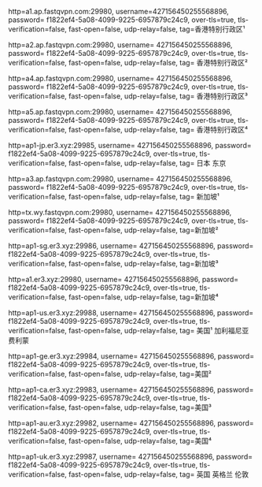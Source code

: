 http=a1.ap.fastqvpn.com:29980, username=427156450255568896, password= f1822ef4-5a08-4099-9225-6957879c24c9, over-tls=true, tls-verification=false, fast-open=false, udp-relay=false, tag=香港特别行政区¹

http=a2.ap.fastqvpn.com:29980, username= 427156450255568896, password= f1822ef4-5a08-4099-9225-6957879c24c9, over-tls=true, tls-verification=false, fast-open=false, udp-relay=false, tag= 香港特别行政区²

http=a4.ap.fastqvpn.com:29980, username= 427156450255568896, password= f1822ef4-5a08-4099-9225-6957879c24c9, over-tls=true, tls-verification=false, fast-open=false, udp-relay=false, tag= 香港特别行政区³

http=a5.ap.fastqvpn.com:29980, username= 427156450255568896, password= f1822ef4-5a08-4099-9225-6957879c24c9, over-tls=true, tls-verification=false, fast-open=false, udp-relay=false, tag= 香港特别行政区⁴

http=ap1-jp.er3.xyz:29985, username= 427156450255568896, password= f1822ef4-5a08-4099-9225-6957879c24c9, over-tls=true, tls-verification=false, fast-open=false, udp-relay=false, tag= 日本 东京

http=a3.ap.fastqvpn.com:29980, username= 427156450255568896, password= f1822ef4-5a08-4099-9225-6957879c24c9, over-tls=true, tls-verification=false, fast-open=false, udp-relay=false, tag= 新加坡¹

http=tx.wy.fastqvpn.com:29980, username= 427156450255568896, password= f1822ef4-5a08-4099-9225-6957879c24c9, over-tls=true, tls-verification=false, fast-open=false, udp-relay=false, tag=新加坡²

http=ap1-sg.er3.xyz:29986, username= 427156450255568896, password= f1822ef4-5a08-4099-9225-6957879c24c9, over-tls=true, tls-verification=false, fast-open=false, udp-relay=false, tag=新加坡³

http=a1.er3.xyz:29980, username= 427156450255568896, password= f1822ef4-5a08-4099-9225-6957879c24c9, over-tls=true, tls-verification=false, fast-open=false, udp-relay=false, tag=新加坡⁴

http=ap1-us.er3.xyz:29988, username= 427156450255568896, password= f1822ef4-5a08-4099-9225-6957879c24c9, over-tls=true, tls-verification=false, fast-open=false, udp-relay=false, tag= 美国¹ 加利福尼亚 费利蒙

http=ap1-ge.er3.xyz:29984, username= 427156450255568896, password= f1822ef4-5a08-4099-9225-6957879c24c9, over-tls=true, tls-verification=false, fast-open=false, udp-relay=false, tag=美国²

http=ap1-ca.er3.xyz:29983, username= 427156450255568896, password= f1822ef4-5a08-4099-9225-6957879c24c9, over-tls=true, tls-verification=false, fast-open=false, udp-relay=false, tag=美国³

http=ap1-au.er3.xyz:29982, username= 427156450255568896, password= f1822ef4-5a08-4099-9225-6957879c24c9, over-tls=true, tls-verification=false, fast-open=false, udp-relay=false, tag=美国⁴

http=ap1-uk.er3.xyz:29987, username= 427156450255568896, password= f1822ef4-5a08-4099-9225-6957879c24c9, over-tls=true, tls-verification=false, fast-open=false, udp-relay=false, tag= 英国 英格兰 伦敦
